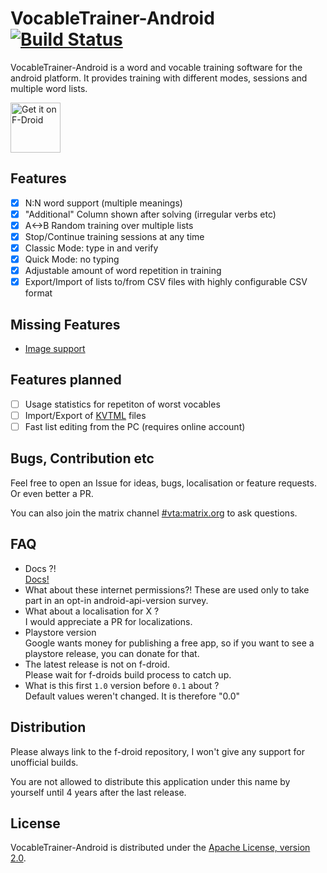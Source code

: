 # VocableTrainer-Android [![Build Status](https://github.com/0xpr03/VocableTrainer-Android/actions/workflows/gradle.yml/badge.svg)](https://github.com/0xpr03/VocableTrainer-Android/actions)
VocableTrainer-Android is a word and vocable training software for the android platform.
It provides training with different modes, sessions and multiple word lists.

<a href="https://f-droid.org/repository/browse/?fdid=vocabletrainer.heinecke.aron.vocabletrainer" target="_blank">
<img src="https://fdroid.gitlab.io/artwork/badge/get-it-on.png" alt="Get it on F-Droid" height="80"/></a>

## Features
- [X] N:N word support (multiple meanings)
- [X] "Additional" Column shown after solving (irregular verbs etc)
- [X] A<->B Random training over multiple lists
- [X] Stop/Continue training sessions at any time
- [X] Classic Mode: type in and verify
- [X] Quick Mode: no typing
- [X] Adjustable amount of word repetition in training
- [X] Export/Import of lists to/from CSV files with highly configurable CSV format

## Missing Features
- [Image support](https://github.com/0xpr03/VocableTrainer-Android/issues/81)

## Features planned
- [ ] Usage statistics for repetiton of worst vocables
- [ ] Import/Export of [KVTML](https://edu.kde.org/contrib/kvtml.php) files
- [ ] Fast list editing from the PC (requires online account)

## Bugs, Contribution etc
Feel free to open an Issue for ideas, bugs, localisation or feature requests. Or even better a PR.

You can also join the matrix channel [#vta:matrix.org](https://matrix.to/#/#vta:matrix.org) to ask questions.

## FAQ
- Docs ?!  
  [Docs!](https://github.com/0xpr03/VocableTrainer-Android/wiki)
- What about these internet permissions?!
  These are used only to take part in an opt-in android-api-version survey.  
- What about a localisation for X ?  
  I would appreciate a PR for localizations.
- Playstore version  
  Google wants money for publishing a free app, so if you want to see a playstore release, you can donate for that.
- The latest release is not on f-droid.  
  Please wait for f-droids build process to catch up.
- What is this first `1.0` version before `0.1` about ?  
  Default values weren't changed. It is therefore "0.0"

## Distribution

Please always link to the f-droid repository, I won't give any support for unofficial builds.

You are not allowed to distribute this application under this name by yourself until 4 years after the last release.


## License

VocableTrainer-Android is distributed under the [Apache License, version 2.0](http://www.apache.org/licenses/LICENSE-2.0.html).

